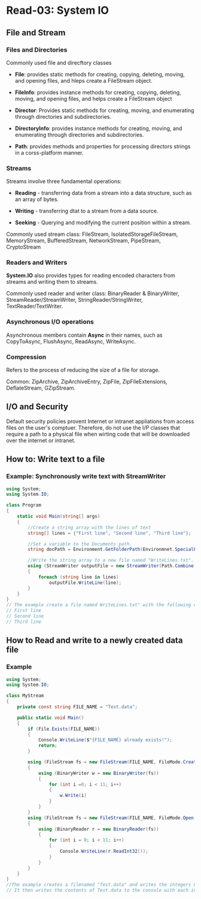 # Read-03: System IO

## File and Stream

### Files and Directories

Commonly used file and direcftory classes

- **File**: provides static methods for creating, copying, deleting, moving, and opening files, and hleps create a FileStream object.

- **FileInfo**: provides instance methods for creating, copying, deleting, moving, and opening files, and helps create a FileStream object

- **Director**: Provides static methods for creating, moving, and enumerating through directories and subdirectories.

- **DirectoryInfo**: provides instance methods for creating, moving, and enumerating through directories and subdirectories.

- **Path**: provides methods and properties for processing directors strings in a corss-platform manner.

### Streams

Streams involve three fundamental operations:

- **Reading** - transferring data from a stream into a data structure, such as an array of bytes.

- **Writing** - transferring dtat to a stream from a data source.

- **Seeking** - Querying and modifying the current position within a stream.

Commonly used stream class: FileStream, IsolatedStorageFileStream, MemoryStream, BufferedStream, NetworkStream, PipeStream, CryptoStream

### Readers and Writers

**System.IO** also provides types for reading encoded characters from streams and writing them to streams.

Commonly used reader and writer class: BinaryReader & BinaryWriter, StreamReader/StreamWriter, StringReader/StringWriter, TextReader/TextWriter.

### Asynchronous I/O operations

Asynchronous members contain **Async** in their names, such as CopyToAsync, FlushAsync, ReadAsync, WriteAsync.

### Compression

Refers to the process of reducing the size of a file for storage.

Common: ZipArchive, ZipArchiveEntry, ZipFile, ZipFileExtensions, DeflateStream, GZipStream.

## I/O and Security

Default security policies provent Internet or intranet appliations from access files on the user's comptuer. Therefore, do not use the I/P classes that require a path to a physical file when wirting code that will be downloaded over the internet or intranet.

## How to: Write text to a file

### Example: Synchronously write text with StreamWriter

```csharp
using System;
using System.IO;

class Program
{
    static void Main(string[] args)
    {
        //Create a string array with the lines of text
        string[] lines = {"First line", "Second line", "Third line"};

        //Set a variable to the Documents path.
        string docPath = Environment.GetFolderPath(Environmnet.SpecialFolder.MyDocumnets);

        //Write the string array to a new file named "WriteLines.txt".
        using (StreamWriter outputFile = new StreamWriter(Path.Combine(docPath, "WriteLines.txt")))
        {
            foreach (string line in lines)
                outputFile.WriteLine(line);
        }
    }
}
// The example create a file named WriteLines.txt" with the following contents:
// First line
// Second line
// Third line
```

## How to Read and write to a newly created data file

### Example

```csharp
using System;
using System.IO;

class MyStream
{
    private const string FILE_NAME = "Test.data";

    public static void Main()
    {
        if (File.Exists(FILE_NAME))
        {
            Console.WriteLine($"{FILE_NAME} already exists!");
            return;
        }

        using (FileStream fs = new FileStream(FILE_NAME, FileMode.CreateNew))
        {
            using (BinaryWriter w = new BinaryWriter(fs))
            {
                for (int i =0; i < 11; i++)
                {
                    w.Write(i)
                }
            }
        }
        using (FileStream fs = new FileStream(FILE_NAME, FileMode.Open, FileAccess.Read))
        {
            using (BinaryReader r = new BinaryReader(fs))
            {
                for (int i = 0; i < 11; i++)
                {
                    Console.WriteLine(r.ReadInt32());
                }
            }
        }
    }
}
//The example creates a filenamed "Test.data" and writes the integers 0-10 to it in binary format.
// It then writes the contents of Test.data to the console with each integer on a separate line.
```
